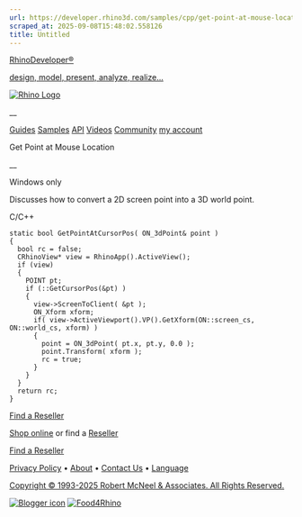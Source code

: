 ```yaml
---
url: https://developer.rhino3d.com/samples/cpp/get-point-at-mouse-location/
scraped_at: 2025-09-08T15:48:02.558126
title: Untitled
---
```


[RhinoDeveloper®](/)

[design, model, present, analyze, realize...](/)

[![Rhino Logo](https://developer.rhino3d.com/images/rhinodevlogo.png)](/)

__

[Guides](https://developer.rhino3d.com/guides)
[Samples](https://developer.rhino3d.com/samples)
[API](https://developer.rhino3d.com/api)
[Videos](https://developer.rhino3d.com/videos)
[Community](https://discourse.mcneel.com/c/rhino-developer) [my account
](https://www.rhino3d.com/my-account/ "Manage your account, licenses, and
teams")

Get Point at Mouse Location

__

Windows only

Discusses how to convert a 2D screen point into a 3D world point.

C/C++

    
    
    static bool GetPointAtCursorPos( ON_3dPoint& point )
    {
      bool rc = false;
      CRhinoView* view = RhinoApp().ActiveView();
      if (view)
      {
        POINT pt;
        if (::GetCursorPos(&pt) )
        {
          view->ScreenToClient( &pt );
          ON_Xform xform;
          if( view->ActiveViewport().VP().GetXform(ON::screen_cs, ON::world_cs, xform) )
          {
            point = ON_3dPoint( pt.x, pt.y, 0.0 );
            point.Transform( xform );
            rc = true;
          }
        }
      }
      return rc;
    }
    

  

[Find a Reseller](https://www.rhino3d.com/sales)

[Shop online](https://www.rhino3d.com/store) or find a
[Reseller](https://www.rhino3d.com/sales)

[Find a Reseller](https://www.rhino3d.com/sales)

[Privacy Policy](https://www.rhino3d.com/privacy) •
[About](https://www.rhino3d.com/mcneel/about) • [Contact
Us](https://www.rhino3d.com/mcneel/contact) • [
Language](https://www.rhino3d.com/language "Change to a different region or
language")

[Copyright © 1993-2025 Robert McNeel & Associates. All Rights
Reserved.](https://www.rhino3d.com/mcneel/about)

[](https://www.facebook.com/McNeelRhinoceros/)
[](https://twitter.com/bobmcneel) [](https://www.linkedin.com/groups/75313/)
[](https://www.youtube.com/user/RhinoGuide/videos) [](https://vimeo.com/rhino)
[![Blogger
icon](https://developer.rhino3d.com/images/blogger.svg)](http://blog.rhino3d.com/)
[![Food4Rhino](https://developer.rhino3d.com/images/f4r_icon_01.svg)](https://www.food4rhino.com)

